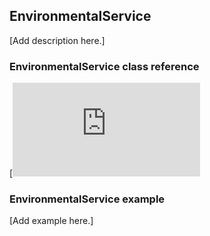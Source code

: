 ## EnvironmentalService

[Add description here.]

### EnvironmentalService class reference

[![View code](http://os-doc-builder.test.mbed.com/docs/development/mbed-os-api-doxy/class_environmental_service.html)

### EnvironmentalService example

[Add example here.]

